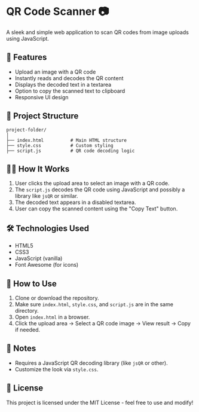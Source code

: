 
# QR Code Scanner 📷

A sleek and simple web application to scan QR codes from image uploads using JavaScript.

## 🚀 Features

- Upload an image with a QR code
- Instantly reads and decodes the QR content
- Displays the decoded text in a textarea
- Option to copy the scanned text to clipboard
- Responsive UI design

## 📁 Project Structure

```
project-folder/
│
├── index.html          # Main HTML structure
├── style.css           # Custom styling
├── script.js           # QR code decoding logic
```

## 🧑‍💻 How It Works

1. User clicks the upload area to select an image with a QR code.
2. The `script.js` decodes the QR code using JavaScript and possibly a library like `jsQR` or similar.
3. The decoded text appears in a disabled textarea.
4. User can copy the scanned content using the "Copy Text" button.

## 🛠️ Technologies Used

- HTML5
- CSS3
- JavaScript (vanilla)
- Font Awesome (for icons)

## 📝 How to Use

1. Clone or download the repository.
2. Make sure `index.html`, `style.css`, and `script.js` are in the same directory.
3. Open `index.html` in a browser.
4. Click the upload area → Select a QR code image → View result → Copy if needed.

## 📌 Notes

- Requires a JavaScript QR decoding library (like `jsQR` or other).
- Customize the look via `style.css`.

## 📄 License

This project is licensed under the MIT License - feel free to use and modify!
